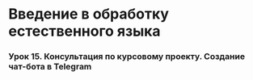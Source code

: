 # Введение в обработку естественного языка
### Урок 15. Консультация по курсовому проекту. Создание чат-бота в Telegram
